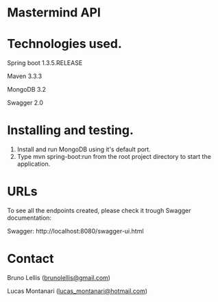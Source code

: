 
# Mastermind API

# Technologies used.
  Spring boot 1.3.5.RELEASE
  
  Maven 3.3.3
  
  MongoDB 3.2
  
  Swagger 2.0
  
# Installing and testing.
  1. Install and run MongoDB using it's default port.
  2. Type mvn spring-boot:run from the root project directory to start the application.
   
# URLs
  To see all the endpoints created, please check it trough Swagger documentation:

  Swagger: http://localhost:8080/swagger-ui.html
  
# Contact
  Bruno Lellis (brunolellis@gmail.com)
  
  Lucas Montanari (lucas_montanari@hotmail.com)
